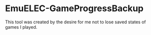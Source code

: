 # EmuELEC-GameProgressBackup
This tool was created by the desire for me not to lose saved states of games I played.
